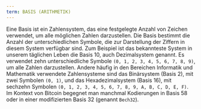 ```yaml
---
term: BASIS (ARITHMETIK)
---
```


Eine Basis ist ein Zahlensystem, das eine festgelegte Anzahl von Zeichen verwendet, um alle möglichen Zahlen darzustellen. Die Basis bestimmt die Anzahl der unterschiedlichen Symbole, die zur Darstellung der Ziffern in diesem System verfügbar sind. Zum Beispiel ist das bekannteste System in unserem täglichen Leben die Basis 10, auch Dezimalsystem genannt. Es verwendet zehn unterschiedliche Symbole `(0, 1, 2, 3, 4, 5, 6, 7, 8, 9)`, um alle Zahlen darzustellen. Andere häufig in den Bereichen Informatik und Mathematik verwendete Zahlensysteme sind das Binärsystem (Basis 2), mit zwei Symbolen `(0, 1)`, und das Hexadezimalsystem (Basis 16), mit sechzehn Symbolen `(0, 1, 2, 3, 4, 5, 6, 7, 8, 9, A, B, C, D, E, F)`. Im Kontext von Bitcoin begegnet man manchmal Kodierungen in Basis 58 oder in einer modifizierten Basis 32 (genannt `Bech32`).